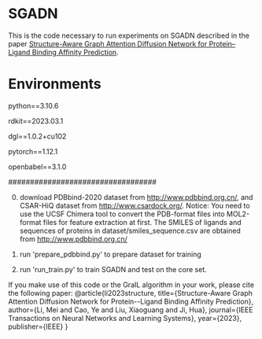 # SGADN
This is the code necessary to run experiments on SGADN described in the paper [Structure-Aware Graph Attention Diffusion Network for Protein–Ligand Binding Affinity Prediction](https://ieeexplore.ieee.org/abstract/document/10264137).



# Environments

python==3.10.6

rdkit==2023.03.1

dgl==1.0.2+cu102

pytorch==1.12.1

openbabel==3.1.0


##################################

0. download PDBbind-2020 dataset from http://www.pdbbind.org.cn/, and CSAR-HiQ dataset from http://www.csardock.org/.
Notice: You need to use the UCSF Chimera tool to convert the PDB-format files into MOL2-format files for feature extraction at first.
The SMILES of ligands and sequences of proteins in dataset/smiles_sequence.csv are obtained from http://www.pdbbind.org.cn/

1. run 'prepare_pdbbind.py' to prepare dataset for training

2. run 'run_train.py' to train SGADN and test on the core set.


If you make use of this code or the GraIL algorithm in your work, please cite the following paper:
@article{li2023structure,
  title={Structure-Aware Graph Attention Diffusion Network for Protein--Ligand Binding Affinity Prediction},
  author={Li, Mei and Cao, Ye and Liu, Xiaoguang and Ji, Hua},
  journal={IEEE Transactions on Neural Networks and Learning Systems},
  year={2023},
  publisher={IEEE}
}
